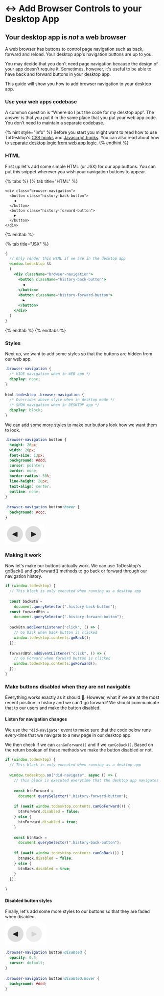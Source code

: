 # ↔ Add Browser Controls to your Desktop App

## Your desktop app is _not_ a web browser

A web browser has buttons to control page navigation such as back, forward and reload. Your desktop app's navigation buttons are up to you.

You may decide that you don't need page navigation because the design of your app doesn't require it. Sometimes, however, it's useful to be able to have back and forward buttons in your desktop app.

This guide will show you how to add browser navigation to your desktop app.

### Use your web apps codebase

A common question is “Where do I put the code for my desktop app”. The answer is that you put it in the same place that you put your web app code. You don't need to maintain a separate codebase.

{% hint style="info" %}
Before you start you might want to read how to use ToDesktop's [CSS hooks](../customizing-your-app/adding-custom-css-to-your-desktop-app.md) and [Javascript hooks](../customizing-your-app/adding-custom-javascript-to-your-desktop-app.md). You can also read about how to [separate desktop logic from web app logic](separating-desktop-logic.md).
{% endhint %}

### HTML

First up let's add some simple HTML (or JSX) for our app buttons. You can put this snippet wherever you wish your navigation buttons to appear.

{% tabs %}
{% tab title="HTML" %}
```markup
<div class="browser-navigation">
  <button class="history-back-button">
    ◀
  </button>
  <button class="history-forward-button">
    ▶
  </button>
</div>
```
{% endtab %}

{% tab title="JSX" %}
```jsx
{
  // Only render this HTML if we are in the desktop app
  window.todesktop &&
  (
    <div className="browser-navigation">
      <button className="history-back-button">
        ◀
      </button>
      <button className="history-forward-button">
        ▶
      </button>
    </div>
  )
}
```
{% endtab %}
{% endtabs %}

### Styles

Next up, we want to add some styles so that the buttons are hidden from our web app.

```css
.browser-navigation {
  /* HIDE navigation when in WEB app */
  display: none;
}

html.todesktop .browser-navigation {
  /* Overrides above style when in desktop mode */
  /* SHOW navigation when in DESKTOP app */
  display: block;
}
```

We can add some more styles to make our buttons look how we want them to look.

```css
.browser-navigation button {
  height: 26px;
  width: 26px;
  font-size: 13px;
  background: #ddd;
  cursor: pointer;
  border: none;
  border-radius: 50%;
  line-height: 20px;
  text-align: center;
  outline: none;
}

.browser-navigation button:hover {
  background: #ccc;
}
```

![Now our buttons look something like this.](<../.gitbook/assets/image (9).png>)

### Making it work

Now let's make our buttons actually work. We can use ToDesktop's goBack() and goForward() methods to go back or forward through our navigation history.

```javascript
if (window.todesktop) {
  // This block is only executed when running as a desktop app
  
  const backBtn =
    document.querySelector(".history-back-button");
  const forwardBtn =
    document.querySelector(".history-forward-button");

  backBtn.addEventListener("click", () => {
    // Go back when back button is clicked
    window.todesktop.contents.goBack();
  });
  
  forwardBtn.addEventListener("click", () => {
    // Go Forward when forward button is clicked
    window.todesktop.contents.goForward();
  });
}
```

### Make buttons disabled when they are not navigable

Everything works exactly as it should 🎉. However, what if we are at the most recent position in history and we can't go forward? We should communicate that to our users and make the button disabled.

#### Listen for navigation changes

We use the `"did-navigate"` event to make sure that the code below runs every-time that we navigate to a new page in our desktop app.

We then check if we can `canGoForward()` and if we `canGoBack()`. Based on the return boolean of these methods we make the button disabled or not.

```javascript
if (window.todesktop) {
  // This block is only executed when running as a desktop app

  window.todesktop.on("did-navigate", async () => {
    // This block is executed everytime that the desktop app navigates to a new page
  
    const btnForward =
      document.querySelector(".history-forward-button");
      
    if (await window.todesktop.contents.canGoForward()) {
      btnForward.disabled = false;
    } else {
      btnForward.disabled = true;
    }
  
    const btnBack =
      document.querySelector(".history-back-button");
      
    if (await window.todesktop.contents.canGoBack()) {
      btnBack.disabled = false;
    } else {
      btnBack.disabled = true;
    }
  });
  
}
```

#### Disabled button styles

Finally, let's add some more styles to our buttons so that they are faded when disabled.

![Back button is enabled and forward button is disabled](<../.gitbook/assets/image (10).png>)

```css
.browser-navigation button:disabled {
  opacity: 0.5;
  cursor: default;
}

.browser-navigation button:disabled:hover {
  background: #ddd;
}
```

